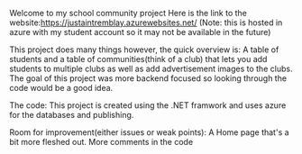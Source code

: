 Welcome to my school community project
Here is the link to the website:https://justaintremblay.azurewebsites.net/ (Note: this is hosted in azure with my student account so it may not be available in the future)

This project does many things however, the quick overview is:
A table of students and a table of communities(think of a club) that lets you add students to multiple clubs as well as add advertisement images to the clubs.
The goal of this project was more backend focused so looking through the code would be a good idea.

The code:
This project is created using the .NET framwork and uses azure for the databases and publishing.

Room for improvement(either issues or weak points):
A Home page that's a bit more fleshed out.
More comments in the code
